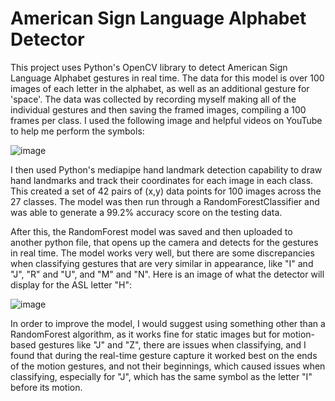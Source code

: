 # American Sign Language Alphabet Detector

This project uses Python's OpenCV library to detect American Sign Language Alphabet gestures in real time. The data for this model is over 100 images of each letter in the alphabet, as well as an additional gesture for 'space'. 
The data was collected by recording myself making all of the individual gestures and then saving the framed images, compiling a 100 frames per class. I used the following image and helpful videos on YouTube to help me perform the symbols:

![image](https://github.com/bkedwards/asl_detector/assets/111373720/261976be-66f1-4822-a893-0753d942776d)


I then used Python's mediapipe hand landmark detection capability to draw hand landmarks and track their coordinates for each image in each class. This created a set of 42 pairs of (x,y) data points for 100 images across the 27 classes. The model was then run through a RandomForestClassifier and was able to generate a 99.2% accuracy score on the testing data.

After this, the RandomForest model was saved and then uploaded to another python file, that opens up the camera and detects for the gestures in real time. The model works very well, but there are some discrepancies when classifying gestures that are very similar in appearance, like "I" and "J", "R" and "U", and "M" and "N". Here is an image of what the detector will display for the ASL letter "H":

![image](https://github.com/bkedwards/asl_detector/assets/111373720/1f83a8be-63f6-4763-913a-8c94aeab9456)


In order to improve the model, I would suggest using something other than a RandomForest algorithm, as it works fine for static images but for motion-based gestures like "J" and "Z", there are issues when classifying, and I found that during the real-time gesture capture it worked best on the ends of the motion gestures, and not their beginnings, which caused issues when classifying, especially for "J", which has the same symbol as the letter "I" before its motion. 

